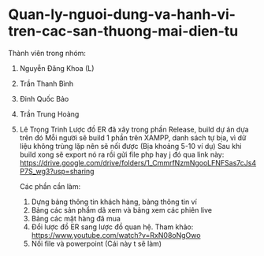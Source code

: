 # Quan-ly-nguoi-dung-va-hanh-vi-tren-cac-san-thuong-mai-dien-tu
Thành viên trong nhóm:
1. Nguyễn Đăng Khoa (L)
2. Trần Thanh Bình
3. Đinh Quốc Bảo
4. Trần Trung Hoàng
5. Lê Trọng Trinh
   Lược đồ ER đã xây trong phần Release, build dự án dựa trên đó
   Mỗi người sẽ build 1 phần trên XAMPP, danh sách tự bịa, vì dữ liệu không trùng lặp nên sẽ nối được (Bịa khoảng 5-10 ví dụ)
   Sau khi build xong sẽ export nó ra rồi gửi file php hay j đó qua link này:
   https://drive.google.com/drive/folders/1_CmmrfNzmNgooLFNFSas7cJs4P7S_wg3?usp=sharing

   Các phần cần làm:
   1. Dựng bảng thông tin khách hàng, bảng thông tin ví
   2. Bảng các sản phẩm dã xem và bảng xem các phiên live
   3. Bảng các mặt hàng đã mua
   4. Đổi lược đồ ER sang lược đồ quan hệ. Tham khảo: https://www.youtube.com/watch?v=RxN08oNgOwo
   5. Nối file và powerpoint (Cái này t sẽ làm)
